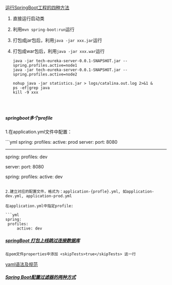 [运行SpringBoot工程的四种方法](https://www.jianshu.com/p/0a91ee4600fa)

1. 直接运行启动类

2. 利用`mvn spring-boot:run`运行

3. 打包成jar包后，利用`java -jar xxx.jar`运行

4. 打包成war包后，利用`java -jar xxx.war`运行

   ```shell
   java -jar tech-eureka-server-0.0.1-SNAPSHOT.jar --spring.profiles.active=node1
   java -jar tech-eureka-server-0.0.1-SNAPSHOT.jar --spring.profiles.active=node2
   
   nohup java -jar statistics.jar > logs/catalina.out.log 2>&1 &
   ps -ef|grep java
   kill -9 xxx
   ```


   ```
   
   

##### springboot多个profile

1.在application.yml文件中配置：

​```yml
spring:
  profiles: 
    active: prod
server: 
  port: 8080  

---
spring: 
  profiles: dev  
  
server: 
  port: 8080  
  
spring:
    profiles:
        active: dev  
   ```

2.建立对应的配置文件，格式为：application-{profle}.yml, 如application-dev.yml, application-prod.yml

在application.yml中指定profile:

```yml
spring:
    profiles:
        active: dev
```

##### [springBoot 打包上线跳过连接数据库](https://blog.csdn.net/ssjq123/article/details/83277755)

```
在pom文件properties中添加 <skipTests>true</skipTests> 这一行
```

[yaml语法及规范](https://blog.csdn.net/IT_faquir/article/details/79842885)

##### [Spring Boot配置过滤器的两种方式](https://www.javazhiyin.com/45056.html)
